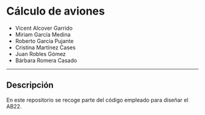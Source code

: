 # Cálculo de aviones
- Vicent Alcover Garrido
- Miriam García Medina
- Roberto García Pujante
- Cristina Martínez Cases
- Juan Robles Gómez
- Bárbara Romera Casado

-------------------------------------
## Descripción
En este repositorio se recoge parte del código empleado para diseñar el AB22.
